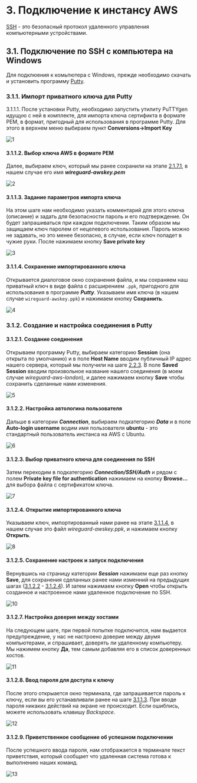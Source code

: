 # 3. Подключение к инстансу AWS

[SSH](https://ru.wikipedia.org/wiki/SSH) - это безопасный протокол удаленного управления компьютерными устройствами. 

## 3.1. Подключение по SSH c компьютера на Windows

Для подклюения к комьпютера с Windows, прежде необходимо скачать и установить программу [Putty](https://www.chiark.greenend.org.uk/~sgtatham/putty/latest.html). 

### 3.1.1. Импорт приватного ключа для Putty
3.1.1.1. После установки Putty, необходимо запустить утилиту PuTTYgen идущую с ней в комплекте, для импорта ключа сертификта в формате PEM, в формат, пригодный для использования в программе Putty. Для этого в верхнем меню выбираем пункт **Conversions->Import Key**

![1](/images/ru/ssh1.jpg)

#### 3.1.1.2. Выбор ключа AWS в формате PEM
Далее, выбираем ключ, который мы ранее сохранили на этапе [2.1.7.1](create-aws-instance.html#_2-1-7-1-сохранение-кnючей-доступа), в нашем случае его имя ***wireguard-awskey.pem***

![2](/images/ru/ssh2.jpg)

#### 3.1.1.3. Задание параметров импорта ключа
На этом шаге нам необходимо указать комментарий для этого ключа (описание) и задать для безопасности пароль и его подтверждение. Он будет запрашиваться при каждом подключении. Таким образом мы защищаем ключ паролем от нецелевого использования. Пароль можно не задавать, но это менее безопасно, в случае, если ключ попадет в чужие руки. После нажимаем кнопку **Save private key**

![3](/images/ru/ssh3.jpg)

#### 3.1.1.4. Сохранение импортированного ключа
Открывается диалоговое окно сохранения файла, и мы сохраняем наш приватный ключ в виде файла с расширением `.ppk`, пригодного для использования в программе ***Putty***.
Указываем имя ключа (в нашем случае `wireguard-awskey.ppk`) и нажимаем кнопку **Сохранить**. 

![4](/images/ru/ssh4.jpg)

### 3.1.2. Создание и настройка соединения в Putty

#### 3.1.2.1. Создание соединения
Открываем программу Putty, выбираем категорию **Session** (она открыта по умолчанию) и в поле **Host Name** вводим публичный IP адрес нашего сервера, который мы получили на шаге [2.2.3](create-aws-instance.html#_2-2-3-обзор-резуnьтатов-создания-внешнего-ip-адреса). В поле **Saved Session** вводим произвольное название нашего соединения (в моем случае *wireguard-aws-london*), и далее нажимаем кнопку **Save** чтобы сохранить сделанные нами изменения. 

![5](/images/ru/ssh5.jpg)

#### 3.1.2.2. Настройка автологина пользователя
Дальше в категории ***Connection***, выбираем подкатегорию ***Data*** и в поле **Auto-login username** водим имя пользователя **ubuntu** - это стандартный пользователь инстанса на AWS с Ubuntu. 

![6](/images/ru/ssh6.jpg)

#### 3.1.2.3. Выбор приватного ключа для соединения по SSH
Затем переходим в подкатегорию ***Connection/SSH/Auth*** и рядом с полем **Private key file for authentication** нажимаем на кнопку **Browse...** для выбора файла с сертификатом ключа. 

![7](/images/ru/ssh7.jpg)

#### 3.1.2.4. Открытие импортированного ключа
Указываем ключ, импортированный нами ранее на этапе [3.1.1.4](#_3-1-1-4-сохранение-импортированного-кnюча), в нашем случае это файл *wireguard-awskey.ppk*, и нажимаем кнопку **Открыть**.

![8](/images/ru/ssh8.jpg)


#### 3.1.2.5. Сохранение настроек и запуск подключения
Вернувшись на страницу категории ***Session*** нажимаем еще раз кнопку **Save**, для сохранения сделанных ранее нами изменний на предыдущих шагах ([3.1.2.2](#_3-1-2-2-настройка-автоnогина-поnьзоватеnя) - [3.1.2.4](#_3-1-2-4-открытие-импортированного-кnюча)). И затем нажимаем кнопку **Open** чтобы открыть созданное и настроенное нами удаленное подключение по SSH. 

![10](/images/ru/ssh10.jpg)

#### 3.1.2.7. Настройка доверия между хостами
На следующем шаге, при первой попытке подключится, нам выдается предупреждение, у нас не настроено доверие между двумя компьютерами, и спрашивает, доверять ли удаленному компьютеру. Мы нажимем кнопку **Да**, тем самым добавляя его в список доверенных хостов. 

![11](/images/ru/ssh11.jpg)

#### 3.1.2.8. Ввод пароля для доступа к ключу
После этого открыается окно терминала, где запрашивается пароль к ключу, если вы его устанавливали ранее на шаге [3.1.1.3](l#_3-1-1-3-задание-параметров-импорта-кnюча). При вводе пароля никаких действий на экране не происходит. Если ошиблись, можете использовать клавишу *Backspace*.

![12](/images/ru/ssh12.jpg)

#### 3.1.2.9. Приветственное сообщение об успешном подключении
После успешного ввода пароля, нам отображается в терминале текст приветствия, который сообщает что удаленная система готова к выполнению наших команд.

![13](/images/ru/ssh13.jpg)